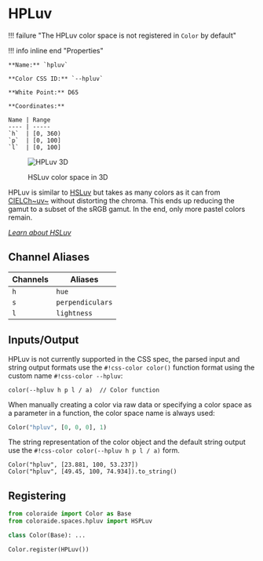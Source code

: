 # HPLuv

!!! failure "The HPLuv color space is not registered in `Color` by default"

<div class="info-container" markdown>
!!! info inline end "Properties"

    **Name:** `hpluv`

    **Color CSS ID:** `--hpluv`

    **White Point:** D65

    **Coordinates:**

    Name | Range
    ---- | -----
    `h`  | [0, 360)
    `p`  | [0, 100]
    `l`  | [0, 100]

<figure markdown>

![HPLuv 3D](../images/hpluv-3d.png)

<figcaption markdown>
HSLuv color space in 3D
</figcaption>
</figure>

HPLuv is similar to [HSLuv](./hsluv.md) but takes as many colors as it can from [CIELCh~uv~](./lchuv.md) without
distorting the chroma. This ends up reducing the gamut to a subset of the sRGB gamut. In the end, only more pastel
colors remain.

_[Learn about HSLuv](https://www.hsluv.org/)_
</div>

## Channel Aliases

Channels    | Aliases
----------- | -------
`h`         | `hue`
`s`         | `perpendiculars`
`l`         | `lightness`

## Inputs/Output

HPLuv is not currently supported in the CSS spec, the parsed input and string output formats use the
`#!css-color color()` function format using the custom name `#!css-color --hpluv`:

```css-color
color(--hpluv h p l / a)  // Color function
```

When manually creating a color via raw data or specifying a color space as a parameter in a function, the color
space name is always used:

```py
Color("hpluv", [0, 0, 0], 1)
```

The string representation of the color object and the default string output use the
`#!css-color color(--hpluv h p l / a)` form.

```playground
Color("hpluv", [23.881, 100, 53.237])
Color("hpluv", [49.45, 100, 74.934]).to_string()
```

## Registering

```py
from coloraide import Color as Base
from coloraide.spaces.hpluv import HSPLuv

class Color(Base): ...

Color.register(HPLuv())
```
